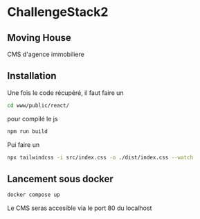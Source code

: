 # ChallengeStack2

## Moving House
CMS d'agence immobiliere

## Installation
Une fois le code récupéré, il faut faire un 

```sh
cd www/public/react/
```

pour compilé le js

```sh 
npm run build
```   
Pui faire un

```sh
npx tailwindcss -i src/index.css -o ./dist/index.css --watch
```

## Lancement sous docker

```sh
docker compose up
```

Le CMS seras accesible via le port 80 du localhost